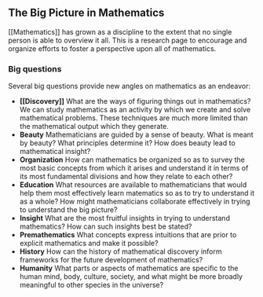 ## The Big Picture in Mathematics ##

[[Mathematics]] has grown as a discipline to the extent that no single person is able to overview it all.  This is a research page to encourage and organize efforts to foster a perspective upon all of mathematics.

### Big questions ###

Several big questions provide new angles on mathematics as an endeavor:

* **[[Discovery]]** What are the ways of figuring things out in mathematics? We can study mathematics as an activity by which we create and solve mathematical problems. These techniques are much more limited than the mathematical output which they generate.
* **Beauty** Mathematicians are guided by a sense of beauty. What is meant by beauty? What principles determine it? How does beauty lead to mathematical insight?
* **Organization** How can mathematics be organized so as to survey the most basic concepts from which it arises and understand it in terms of its most fundamental divisions and how they relate to each other?
* **Education** What resources are available to mathematicians that would help them most effectively learn matematics so as to try to understand it as a whole? How might mathematicians collaborate effectively in trying to understand the big picture? 
* **Insight** What are the most fruitful insights in trying to understand mathematics? How can such insights best be stated?
* **Premathematics** What concepts express intuitions that are prior to explicit mathematics and make it possible?
* **History** How can the history of mathematical discovery inform frameworks for the future development of mathematics?
* **Humanity** What parts or aspects of mathematics are specific to the human mind, body, culture, society, and what might be more broadly meaningful to other species in the universe?